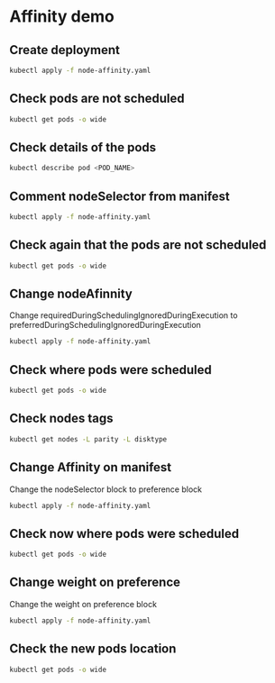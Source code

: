 # Affinity demo

## Create deployment

```bash
kubectl apply -f node-affinity.yaml
```

## Check pods are not scheduled

```bash
kubectl get pods -o wide
```

## Check details of the pods

```bash
kubectl describe pod <POD_NAME>
```

## Comment nodeSelector from manifest

```bash
kubectl apply -f node-affinity.yaml
```

## Check again that the pods are not scheduled

```bash
kubectl get pods -o wide
```

## Change nodeAfinnity

Change requiredDuringSchedulingIgnoredDuringExecution to preferredDuringSchedulingIgnoredDuringExecution

```bash
kubectl apply -f node-affinity.yaml
```

## Check where pods were scheduled

```bash
kubectl get pods -o wide
```

## Check nodes tags

```bash
kubectl get nodes -L parity -L disktype
```

## Change Affinity on manifest

Change the nodeSelector block to preference block

```bash
kubectl apply -f node-affinity.yaml
```

## Check now where pods were scheduled

```bash
kubectl get pods -o wide
```

## Change weight on preference

Change the weight on preference block

```bash
kubectl apply -f node-affinity.yaml
```

## Check the new pods location

```bash
kubectl get pods -o wide
```
